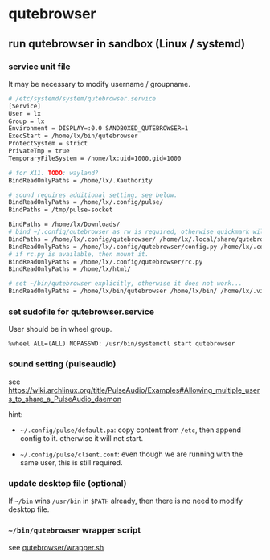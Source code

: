 # qutebrowser

## run qutebrowser in sandbox (Linux / systemd)

### service unit file

It may be necessary to modify username / groupname.

```sh
# /etc/systemd/system/qutebrowser.service
[Service]
User = lx
Group = lx
Environment = DISPLAY=:0.0 SANDBOXED_QUTEBROWSER=1
ExecStart = /home/lx/bin/qutebrowser
ProtectSystem = strict
PrivateTmp = true
TemporaryFileSystem = /home/lx:uid=1000,gid=1000

# for X11. TODO: wayland?
BindReadOnlyPaths = /home/lx/.Xauthority

# sound requires additional setting, see below.
BindReadOnlyPaths = /home/lx/.config/pulse/
BindPaths = /tmp/pulse-socket

BindPaths = /home/lx/Downloads/
# bind ~/.config/qutebrowser as rw is required, otherwise quickmark will fail.
BindPaths = /home/lx/.config/qutebrowser/ /home/lx/.local/share/qutebrowser/
BindReadOnlyPaths = /home/lx/.config/qutebrowser/config.py /home/lx/.config/qutebrowser/userscripts/
# if rc.py is available, then mount it.
BindReadOnlyPaths = /home/lx/.config/qutebrowser/rc.py
BindReadOnlyPaths = /home/lx/html/

# set ~/bin/qutebrowser explicitly, otherwise it does not work...
BindReadOnlyPaths = /home/lx/bin/qutebrowser /home/lx/bin/ /home/lx/.vimrc /home/lx/vimfiles/
```

### set sudofile for qutebrowser.service

User should be in wheel group.

```console
%wheel ALL=(ALL) NOPASSWD: /usr/bin/systemctl start qutebrowser
```

### sound setting (pulseaudio)

see <https://wiki.archlinux.org/title/PulseAudio/Examples#Allowing_multiple_users_to_share_a_PulseAudio_daemon>

hint:

- `~/.config/pulse/default.pa`: copy content from `/etc`, then append config
  to it. otherwise it will not start.

- `~/.config/pulse/client.conf`: even though we are running with the same
  user, this is still required.

### update desktop file (optional)

If `~/bin` wins `/usr/bin` in `$PATH` already, then there is no need to modify
desktop file.

### `~/bin/qutebrowser` wrapper script

see [qutebrowser/wrapper.sh](qutebrowser/wrapper.sh)
